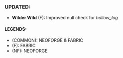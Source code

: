 ### UPDATED:
- **Wilder Wild** (F): Improved null check for _hollow_log_

#### LEGENDS:
- (COMMON): NEOFORGE & FABRIC 
- (F): FABRIC
- (NF): NEOFORGE